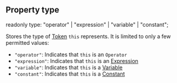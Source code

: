 ## Property type

<declaration>

readonly type: "operator" | "expression" | "variable" | "constant";

</declaration>

Stores the type of [Token](reference/v/0.2.1/core/definitions/Token)
`this` represents. It is limited to only a few permitted values:

* `"operator"`: Indicates that `this` is an `Operator`
* `"expression"`: Indicates that `this` is an [Expression](reference/v/0.2.1/core/definitions/Expression)
* `"variable"`: Indicates that `this` is a [Variable](reference/v/0.2.1/core/definitions/Variable)
* `"constant"`: Indicates that `this` is a [Constant](reference/v/0.2.1/core/definitions/Constant)